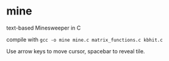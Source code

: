 # mine

text-based Minesweeper in C

compile with `gcc -o mine mine.c matrix_functions.c kbhit.c`

Use arrow keys to move cursor, spacebar to reveal tile.